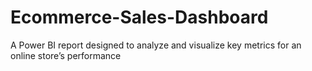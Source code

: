 # Ecommerce-Sales-Dashboard
A Power BI report designed to analyze and visualize key metrics for an online store’s performance
